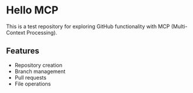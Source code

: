 # Hello MCP

This is a test repository for exploring GitHub functionality with MCP (Multi-Context Processing).

## Features
- Repository creation
- Branch management
- Pull requests
- File operations